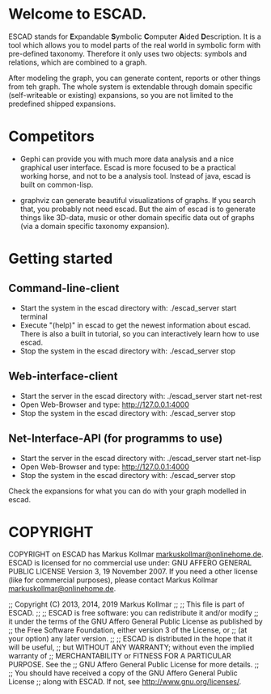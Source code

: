 # Welcome to ESCAD.

ESCAD stands for **E**xpandable **S**ymbolic **C**omputer **A**ided **D**escription.
It is a tool which allows you to model parts of the real world in symbolic form with pre-defined taxonomy.
Therefore it only uses two objects: symbols and relations, which are combined to a graph.

After modeling the graph, you can generate content, reports or other things from teh graph.
The whole system is extendable through domain specific (self-writeable or existing) expansions, so you are not limited to the predefined shipped expansions.

# Competitors

* Gephi can provide you with much more data analysis and a nice graphical user interface. Escad is more focused to be a practical working horse, and not to be a analysis tool. Instead of java, escad is built on common-lisp.

* graphviz can generate beautiful visualizations of graphs. If you search that, you probably not need escad. But the aim of escad is to generate things like 3D-data, music or other domain specific data out of graphs (via a domain specific taxonomy expansion).

# Getting started

## Command-line-client
  * Start the system in the escad directory with: ./escad_server start terminal
  * Execute "(help)" in escad to get the newest information about escad. There is also a built in tutorial, so you can
    interactively learn how to use escad.
  * Stop the system in the escad directory with: ./escad_server stop

## Web-interface-client
  * Start the server in the escad directory with: ./escad_server start net-rest
  * Open Web-Browser and type: http://127.0.0.1:4000
  * Stop the system in the escad directory with: ./escad_server stop

## Net-Interface-API (for programms to use)
  * Start the server in the escad directory with: ./escad_server start net-lisp
  * Open Web-Browser and type: http://127.0.0.1:4000
  * Stop the system in the escad directory with: ./escad_server stop

Check the expansions for what you can do with your graph modelled in escad.

# COPYRIGHT

COPYRIGHT on ESCAD has Markus Kollmar <markuskollmar@onlinehome.de>.
ESCAD is licensed for no commercial use under: GNU AFFERO GENERAL PUBLIC LICENSE Version 3, 19 November 2007.
If you need a other license (like for commercial purposes), please contact Markus Kollmar <markuskollmar@onlinehome.de>.

;; Copyright (C) 2013, 2014, 2019 Markus Kollmar
;;
;; This file is part of ESCAD.
;;
;; ESCAD is free software: you can redistribute it and/or modify
;; it under the terms of the GNU Affero General Public License as published by
;; the Free Software Foundation, either version 3 of the License, or
;; (at your option) any later version.
;;
;; ESCAD is distributed in the hope that it will be useful,
;; but WITHOUT ANY WARRANTY; without even the implied warranty of
;; MERCHANTABILITY or FITNESS FOR A PARTICULAR PURPOSE.  See the
;; GNU Affero General Public License for more details.
;;
;; You should have received a copy of the GNU Affero General Public License
;; along with ESCAD.  If not, see <http://www.gnu.org/licenses/>.
